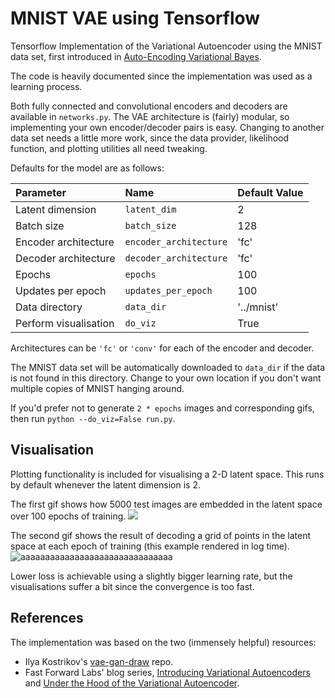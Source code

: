 # MNIST VAE using Tensorflow
Tensorflow Implementation of the Variational Autoencoder using the MNIST data set, first introduced in [Auto-Encoding Variational Bayes](https://arxiv.org/abs/1312.6114).

The code is heavily documented since the implementation was used as a learning process.

Both fully connected and convolutional encoders and decoders are available in `networks.py`. The VAE architecture is (fairly) modular, so implementing your own encoder/decoder pairs is easy. Changing to another data set needs a little more work, since the data provider, likelihood function, and plotting utilities all need tweaking.

Defaults for the model are as follows:

| Parameter        | Name | Default Value |
| :------------- | :------------- | :-----|
| Latent dimension      | `latent_dim` | 2 |
| Batch size      | `batch_size` |   128 |
| Encoder architecture | `encoder_architecture`      |    'fc' |
| Decoder architecture | `decoder_architecture`      |    'fc' |
| Epochs | `epochs`      |    100 |
| Updates per epoch| `updates_per_epoch`      |    100 |
| Data directory | `data_dir`      |  '../mnist'   |
| Perform visualisation | `do_viz`|    True |

Architectures can be `'fc'` or `'conv'` for each of the encoder and decoder.

The MNIST data set will be automatically downloaded to `data_dir` if the data is not found in this directory. Change to your own location if you don't want multiple copies of MNIST hanging around.

If you'd prefer not to generate `2 * epochs` images and corresponding gifs, then run `python --do_viz=False run.py`.

## Visualisation
Plotting functionality is included for visualising a 2-D latent space. This runs by default whenever the latent dimension is 2.

The first gif shows how 5000 test images are embedded in the latent space over 100 epochs of training.
![](spread.gif)

The second gif shows the result of decoding a grid of points in the latent space at each epoch of training (this example rendered in log time).
![aaaaaaaaaaaaaaaaaaaaaaaaaaaaaaa](canvas.gif)

Lower loss is achievable using a slightly bigger learning rate, but the visualisations suffer a bit since the convergence is too fast.

## References
The implementation was based on the two (immensely helpful) resources:

* Ilya Kostrikov's [vae-gan-draw](https://github.com/ikostrikov/TensorFlow-VAE-GAN-DRAW) repo.
* Fast Forward Labs' blog series, [Introducing Variational Autoencoders](http://blog.fastforwardlabs.com/2016/08/12/introducing-variational-autoencoders-in-prose-and.html) and [Under the Hood of the Variational Autoencoder](http://blog.fastforwardlabs.com/2016/08/22/under-the-hood-of-the-variational-autoencoder-in.html).
